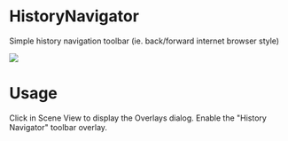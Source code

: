 # HistoryNavigator
Simple history navigation toolbar (ie. back/forward internet browser style)

<img src="https://github.com/kronnect/HistoryNavigator/tree/develop/demo.gif?raw=true">

# Usage
Click in Scene View to display the Overlays dialog. Enable the "History Navigator" toolbar overlay.

